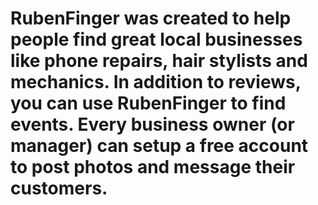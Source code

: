 # RubenFinger was created to help people find great local businesses like phone repairs, hair stylists and mechanics. In addition to reviews, you can use RubenFinger to find events. Every business owner (or manager) can setup a free account to post photos and message their customers.
